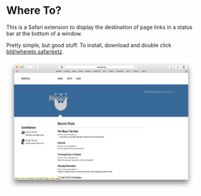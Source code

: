 Where To?
=========

This is a Safari extension to display the destination of page links in
a status bar at the bottom of a window.

Pretty simple, but good stuff. To install, download and double click
[bld/whereto.safariextz](https://github.com/stevejarvis/whereto/blob/master/bld/whereto.safariextz?raw=true).

![Where To? On Nerdster](/resources/screenshot.png?raw=true)
